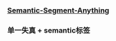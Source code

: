 ### [Semantic-Segment-Anything](https://github.com/fudan-zvg/Semantic-Segment-Anything)

### 单一失真 + semantic标签
